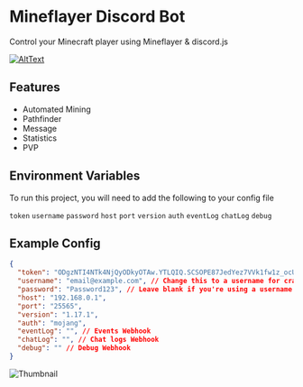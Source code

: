 
# Mineflayer Discord Bot

Control your Minecraft player using Mineflayer & discord.js

[![AltText](https://discordapp.com/api/guilds/883397209306038272/widget.png?style=banner2)](https://discord.gg/numgPDvq5Q)



## Features

- Automated Mining
- Pathfinder
- Message
- Statistics
- PVP




## Environment Variables

To run this project, you will need to add the following to your config file

`token`
`username`
`password`
`host`
`port`
`version`
`auth`
`eventLog`
`chatLog`
`debug`

## Example Config

```json
{
  "token": "ODgzNTI4NTk4NjQyODkyOTAw.YTLQIQ.SCSOPE87JedYez7VVk1fw1z_ocU",
  "username": "email@example.com", // Change this to a username for cracked servers
  "password": "Password123", // Leave blank if you're using a username instead of an email
  "host": "192.168.0.1",
  "port": "25565",
  "version": "1.17.1",
  "auth": "mojang",
  "eventLog": "", // Events Webhook
  "chatLog": "", // Chat logs Webhook
  "debug": "" // Debug Webhook
}
```

![Thumbnail](https://imgur.com/Jg5oTky.png)

